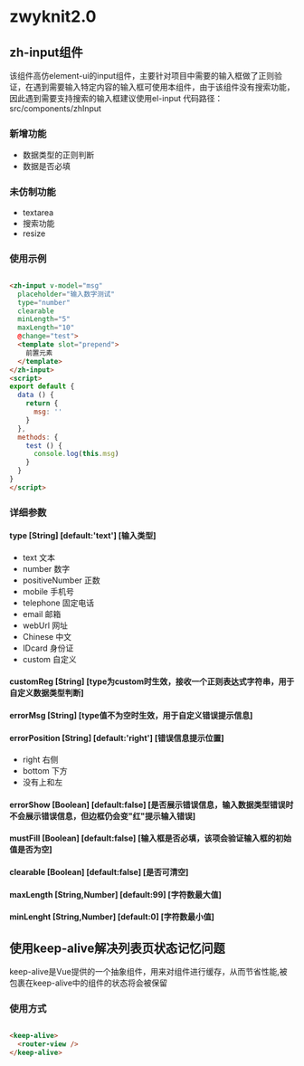 # zwyknit2.0

## zh-input组件

该组件高仿element-ui的input组件，主要针对项目中需要的输入框做了正则验证，在遇到需要输入特定内容的输入框可使用本组件，由于该组件没有搜索功能，因此遇到需要支持搜索的输入框建议使用el-input
代码路径：src/components/zhInput

### 新增功能

- 数据类型的正则判断
- 数据是否必填

### 未仿制功能

- textarea
- 搜索功能
- resize

### 使用示例
```html

<zh-input v-model="msg"
  placeholder="输入数字测试"
  type="number"
  clearable
  minLength="5"
  maxLength="10"
  @change="test">
  <template slot="prepend">
    前置元素
  </template>
</zh-input>
<script>
export default {
  data () {
    return {
      msg: ''
    }
  },
  methods: {
    test () {
      console.log(this.msg)
    }
  }
}
</script>

```

### 详细参数

#### type [String] [default:'text'] [输入类型] 
  - text 文本 
  - number 数字
  - positiveNumber 正数
  - mobile 手机号
  - telephone 固定电话
  - email 邮箱
  - webUrl 网址
  - Chinese 中文
  - IDcard 身份证
  - custom 自定义
#### customReg [String] [type为custom时生效，接收一个正则表达式字符串，用于自定义数据类型判断]
#### errorMsg [String] [type值不为空时生效，用于自定义错误提示信息]
#### errorPosition [String] [default:'right'] [错误信息提示位置]
  - right 右侧
  - bottom 下方
  - 没有上和左
#### errorShow [Boolean] [default:false] [是否展示错误信息，输入数据类型错误时不会展示错误信息，但边框仍会变"红"提示输入错误]  
#### mustFill [Boolean] [default:false] [输入框是否必填，该项会验证输入框的初始值是否为空]
#### clearable [Boolean] [default:false] [是否可清空]
#### maxLength [String,Number] [default:99] [字符数最大值]
#### minLenght [String,Number] [default:0] [字符数最小值]

## 使用keep-alive解决列表页状态记忆问题

keep-alive是Vue提供的一个抽象组件，用来对组件进行缓存，从而节省性能,被包裹在keep-alive中的组件的状态将会被保留

### 使用方式

```html

<keep-alive>
  <router-view />
</keep-alive>

```
